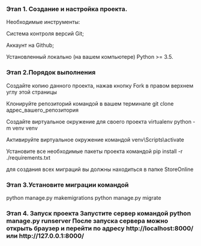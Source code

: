 <h3>Этап 1. Создание и настройка проекта.</h3>

<p>Необходимые инструменты:</p>
<p>Система контроля версий Git;</p>
<p>Аккаунт на Github;</p>
<p>Установленный локально (на вашем компьютере) Python >= 3.5.</p>

<h3>Этап 2.Порядок выполнения</h3>
<p>Создайте копию данного проекта, нажав кнопку Fork в правом верхнем углу этой страницы</p>
<p>Клонируйте репозиторий командой в вашем терминале git clone адрес_вашего_репозитория</p>
<p>Создайте виртуальное окружение для своего проекта virtualenv python -m venv venv</p>  
<p>Активируйте виртуальное окружение командой venv\Scripts\activate</p>
<p>Установите все необходимые пакеты проекта командой pip install -r ./requirements.txt</p>
<p>для создания всех миграций вы должны находиться в папке StoreOnline</p>

<h3>Этап 3.Установите миграции командой</h3>
python manage.py makemigrations
python manage.py migrate

<h3>Этап 4. Запуск проекта
Запустите сервер командой
python manage.py runserver
После запуска сервера можно открыть браузер и перейти по адресу http://localhost:8000/ или http://127.0.0.1:8000/
